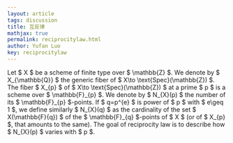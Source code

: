 ```yaml
---
layout: article
tags: discussion
title: 互反律
mathjax: true
permalink: reciprocitylaw.html
author: Yufan Luo
key: reciprocitylaw
---
```


<p> Let $ X $ be a scheme of finite type over $ \mathbb{Z} $. We denote by $ X_{\mathbb{Q}} $ the generic fiber of $ X\to \text{Spec}(\mathbb{Z}) $. The fiber $ X_{p} $ of $ X\to \text{Spec}(\mathbb{Z}) $ at a prime $ p $ is a scheme over $ \mathbb{F}_{p} $. We denote by $ N_{X}(p) $ the number of its $ \mathbb{F}_{p} $-points. If $ q=p^{e} $ is power of $ p $ with $ e\geq 1 $, we define similarly $ N_{X}(q) $ as the cardinality of the set $ X(\mathbb{F}{q}) $ of the $ \mathbb{F}_{q} $-points of $ X $ (or of $ X_{p} $, that amounts to the same). The goal of reciprocity law is to describe how $ N_{X}(p) $ varies with $ p $.


